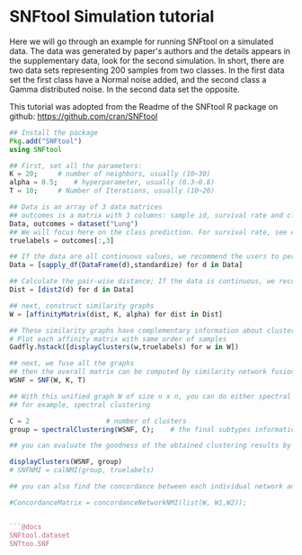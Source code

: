 # SNFtool Simulation tutorial
 Here we will go through an example for running SNFtool on a simulated data.
 The data was generated by paper's authors and the details appears in the
 supplementary data, look for the second simulation. In short, there are two
 data sets representing 200 samples from two classes. In the first data set
 the first class have a Normal noise added, and the second class a Gamma
 distributed noise. In the second data set the opposite.

 This tutorial was adopted from the Readme of the SNFtool R package on github:
 https://github.com/cran/SNFtool

 ```julia
## Install the package
Pkg.add("SNFtool")
using SNFtool

## First, set all the parameters:
K = 20;		# number of neighbors, usually (10~30)
alpha = 0.5;  	# hyperparameter, usually (0.3~0.8)
T = 10; 	# Number of Iterations, usually (10~20)

## Data is an array of 3 data matrices
## outcomes is a matrix with 3 columns: sample id, survival rate and class
Data, outcomes = dataset("Lung")
## We will focus here on the class prediction. For survival rate, see elsewhere.
truelabels = outcomes[:,3]

## If the data are all continuous values, we recommend the users to perform standard normalization before using SNF, though it is optional depending on the data the users want to use.  
Data = [sapply_df(DataFrame(d),standardize) for d in Data]

## Calculate the pair-wise distance; If the data is continuous, we recommend to use the function "dist2" as follows; if the data is discrete, we recommend the users to use ???""
Dist = [dist2(d) for d in Data]

## next, construct similarity graphs
W = [affinityMatrix(dist, K, alpha) for dist in Dist]

## These similarity graphs have complementary information about clusters.
# Plot each affinity matrix with same order of samples
Gadfly.hstack([displayClusters(w,truelabels) for w in W])

## next, we fuse all the graphs
## then the overall matrix can be computed by similarity network fusion(SNF):
WSNF = SNF(W, K, T)

## With this unified graph W of size n x n, you can do either spectral clustering or Kernel NMF. If you need help with further clustering, please let us know.
## for example, spectral clustering

C = 2 					# number of clusters
group = spectralClustering(WSNF, C); 	# the final subtypes information

## you can evaluate the goodness of the obtained clustering results by calculate Normalized mutual information (NMI): if NMI is close to 1, it indicates that the obtained clustering is very close to the "true" cluster information; if NMI is close to 0, it indicates the obtained clustering is not similar to the "true" cluster information.

displayClusters(WSNF, group)
# SNFNMI = calNMI(group, truelabels)

## you can also find the concordance between each individual network and the fused network

#ConcordanceMatrix = concordanceNetworkNMI(list(W, W1,W2));


```@docs
SNFtool.dataset
SNTtoo.SNF
```
